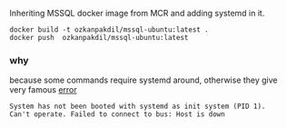 Inheriting MSSQL docker image from MCR and adding systemd in it.
```shell
docker build -t ozkanpakdil/mssql-ubuntu:latest .
docker push  ozkanpakdil/mssql-ubuntu:latest
```

### why
because some commands require systemd around, otherwise they give very famous [error](https://askubuntu.com/questions/1379425/system-has-not-been-booted-with-systemd-as-init-system-pid-1-cant-operate)
```shell
System has not been booted with systemd as init system (PID 1). 
Can't operate. Failed to connect to bus: Host is down
```
